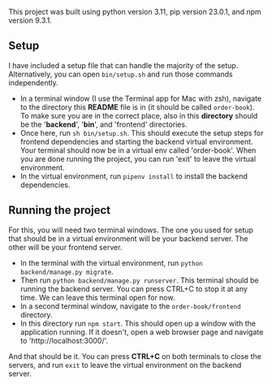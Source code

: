 This project was built using python version 3.11, pip version 23.0.1, and npm version 9.3.1.

## Setup
I have included a setup file that can handle the majority of the setup.
Alternatively, you can open `bin/setup.sh` and run those commands independently.
* In a terminal window (I use the Terminal app for Mac with zsh), navigate to the directory this **README** file is in (it should be called `order-book`).
    To make sure you are in the correct place, also in this **directory** should be the '**backend**', '**bin**', and 'frontend' directories.
* Once here, run `sh bin/setup.sh`. This should execute the setup steps for frontend dependencies and starting the backend virtual environment.
    Your terminal should now be in a virtual env called 'order-book'. When you are done running the project, you can run 'exit' to leave the virtual environment.
* In the virtual environment, run `pipenv install` to install the backend dependencies.

## Running the project
For this, you will need two terminal windows. The one you used for setup that should be in a virtual environment will be your backend server.
The other will be your frontend server.

* In the terminal with the virtual environment, run `python backend/manage.py migrate`.
* Then run `python backend/manage.py runserver`.
    This terminal should be running the backend server. You can press CTRL+C to stop it at any time. We can leave this terminal open for now.
* In a second terminal window, navigate to the `order-book/frontend` directory.
* In this directory run `npm start`.
    This should open up a window with the application running. If it doesn't, open a web browser page and navigate to 'http://localhost:3000/'.

And that should be it. You can press **CTRL+C** on both terminals to close the servers, and run `exit` to leave the virtual environment on the backend server.
